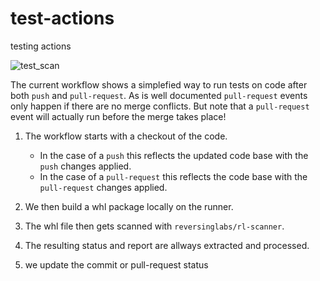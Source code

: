 # test-actions

testing actions

![test_scan](https://github.com/maarten-boot/test-actions/actions/workflows/main.yml/badge.svg?event=push)

The current workflow shows a simplefied way to run tests on code after both `push` and `pull-request`.
As is well documented `pull-request` events only happen if there are no merge conflicts.
But note that a `pull-request` event will actually run before the merge takes place!

1. The workflow starts with a checkout of the code.
    * In the case of a `push` this reflects the updated code base with the `push` changes applied.
    * In the case of a `pull-request` this reflects the code base with the `pull-request` changes applied.

2. We then build a whl package locally on the runner.

3. The whl file then gets scanned with `reversinglabs/rl-scanner`.

4. The resulting status and report are allways extracted and processed.

5. we update the commit or pull-request status
